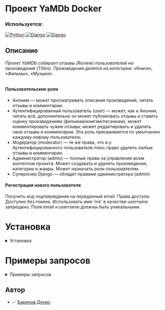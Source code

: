 # Проект YaMDb Docker

### Используется:

[![Python](https://img.shields.io/badge/-Python_3.7.9-464646??style=flat-square&logo=Python)](https://www.python.org/downloads/)
[![Django](https://img.shields.io/badge/-Django-464646??style=flat-square&logo=Django)](https://www.djangoproject.com/)
[![Django](https://img.shields.io/badge/-Django_rest_framework_3.12.4-464646??style=flat-square&logo=Django)](https://www.django-rest-framework.org)

## Описание
###### Проект YaMDb собирает отзывы (Review) пользователей на произведения (Titles). Произведения делятся на категории: «Книги», «Фильмы», «Музыка».


#### Пользовательские роли
- Аноним — может просматривать описания произведений, читать отзывы и комментарии.
- Аутентифицированный пользователь (user) — может, как и Аноним, читать всё, дополнительно он может публиковать отзывы и ставить оценку произведениям (фильмам/книгам/песенкам), может комментировать чужие отзывы; может редактировать и удалять свои отзывы и комментарии. Эта роль присваивается по умолчанию каждому новому пользователю.
- Модератор (moderator) — те же права, что и у Аутентифицированного пользователя плюс право удалять любые отзывы и комментарии.
- Администратор (admin) — полные права на управление всем контентом проекта. Может создавать и удалять произведения, категории и жанры. Может назначать роли пользователям.
- Суперюзер Django — обладет правами администратора (admin)

#### Регистрация нового пользователя
Получить код подтверждения на переданный email.
Права доступа: Доступно без токена.
Использовать имя 'me' в качестве username запрещено.
Поля email и username должны быть уникальными.

# Установка
<details><summary>Установка</summary>
 
_На Mac или Linux используем Bash_
_Для Windows PowerShell_

#### 1.Клонируем репозиторий на локальную машину:
```
https://github.com/PythonGun/api_yamdb
git clone https://github.com/PythonGun/infra_sp2.git
```
#### 2.Создать .env файл внутри директории infra (на одном уровне с docker-compose.yaml) Пример .env файла:
```
SECRET_KEY = 'p&l%385148kslhtyn^##a1)ilz@4zqj=rq&agdol^##zgl9(vs'
DB_ENGINE=django.db.backends.postgresql
DB_NAME=postgres
POSTGRES_USER=postgres
POSTGRES_PASSWORD=postgres
DB_HOST=db
DB_PORT=5432

```
#### 3. Запуск тестов (опционально, если не нужно - переходите к следующему шагу)
#### Создаем и активируем виртуальное окружение:
Для Mac или Linux
```
cd infra_sp2
python3 -m venv venv
source venv/bin/activate
cd api_yamdb
pip install -r requirements.txt
cd ..
pytest
```

Для Windows
```
cd infra_sp2
python -m venv venv
source venv/Scripts/activate
cd api_yamdb
pip install -r requirements.txt
cd ..
pytest
```

#### 4.Запуск Docker контейнеров: Запустите docker-compose
```
cd infra/
docker-compose up -d --build
```

#### 5.Выполните миграции, создайте суперпользователя и перенесите статику:
```
docker-compose exec web python manage.py migrate
docker-compose exec web python manage.py makemigrations reviews
docker-compose exec web python manage.py createsuperuser
docker-compose exec web python manage.py collectstatic --no-input
```
#### 6.Проверьте доступность сервиса
```
http://localhost/admin
```

### Документация
```
http://localhost/redoc/
```

</details>

# Примеры запросов
<details><summary>Примеры запросов</summary>
 
## Права доступа: Доступно без токена.
```
GET /api/v1/categories/ - Получение списка всех категорий
GET /api/v1/genres/ - Получение списка всех жанров
GET /api/v1/titles/ - Получение списка всех произведений
GET /api/v1/titles/{title_id}/reviews/ - Получение списка всех отзывов
GET /api/v1/titles/{title_id}/reviews/{review_id}/comments/ - Получение списка всех комментариев к отзыву
```

## Права доступа: Администратор
__GET /api/v1/users/__ - Получение списка всех пользователей


## Получение JWT-токена:
__POST /api/v1/auth/token/__
   
```
{
  "username": "string",
  "confirmation_code": "string"
}
```

## Примеры работы с API для авторизованных пользователей
Добавление категории:

Права доступа: Администратор.
__POST /api/v1/categories/__
```
{
  "name": "string",
  "slug": "string"
}
```
Удаление категории:
Права доступа: Администратор.
__DELETE /api/v1/categories/{slug}/__

Добавление жанра:
Права доступа: Администратор.
__POST /api/v1/genres/__
```
{
  "name": "string",
  "slug": "string"
}
```

Обновление публикации:
__PUT /api/v1/posts/{id}/__
```
{
"text": "string",
"image": "string",
"group": 0
}
```

Добавление произведения:
Права доступа: Администратор. 
__POST /api/v1/titles/__
```
{
  "name": "string",
  "year": 0,
  "description": "string",
  "genre": [
    "string"
  ],
  "category": "string"
}
```

Добавление произведения:
Права доступа: Доступно без токена
__GET /api/v1/titles/{titles_id}/__
```
{
  "id": 0,
  "name": "string",
  "year": 0,
  "rating": 0,
  "description": "string",
  "genre": [
    {
      "name": "string",
      "slug": "string"
    }
  ],
  "category": {
    "name": "string",
    "slug": "string"
  }
}
```

## Работа с пользователями:
Получение списка всех пользователей.
Права доступа: Администратор
__GET /api/v1/users/__ - Получение списка всех пользователей

Добавление пользователя:
Права доступа: Администратор
Поля email и username должны быть уникальными.
__POST /api/v1/users/__ - Добавление пользователя
```
{
"username": "string",
"email": "user@example.com",
"first_name": "string",
"last_name": "string",
"bio": "string",
"role": "user"
}
```

Получение пользователя по username:
Права доступа: Администратор
__GET /api/v1/users/{username}/__ - Получение пользователя по username

Изменение данных пользователя по username:
Права доступа: Администратор
__PATCH /api/v1/users/{username}/__ - Изменение данных пользователя по username
```
{
  "username": "string",
  "email": "user@example.com",
  "first_name": "string",
  "last_name": "string",
  "bio": "string",
  "role": "user"
}
```

Удаление пользователя по username:
Права доступа: Администратор
__DELETE /api/v1/users/{username}/__ - Удаление пользователя по username

Получение данных своей учетной записи:
Права доступа: Любой авторизованный пользователь
__GET /api/v1/users/me/__ - Получение данных своей учетной записи

Изменение данных своей учетной записи:
Права доступа: Любой авторизованный пользователь
__PATCH /api/v1/users/me/__ - Изменение данных своей учетной записи
</details>


## Автор
- :white_check_mark: [Баринов Денис](https://github.com/PythonGun)
